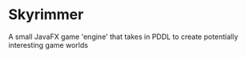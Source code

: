 # Skyrimmer
A small JavaFX game 'engine' that takes in PDDL to create potentially interesting game worlds

